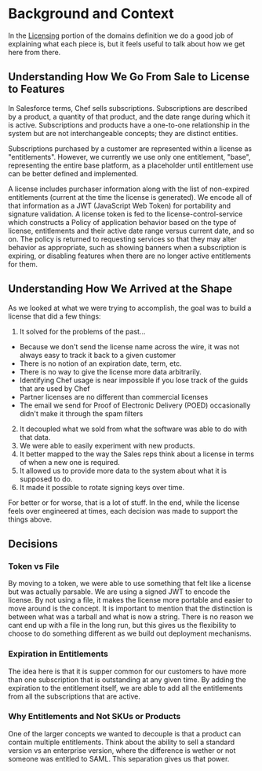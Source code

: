 # Background and Context

In the [Licensing](https://github.com/chef/automate/tree/master/docs#licensing) portion of the domains definition we do a good job of explaining what each piece is, but it feels useful to talk about how we get here from there.

## Understanding How We Go From Sale to License to Features

In Salesforce terms, Chef sells subscriptions. Subscriptions are described by a product, a quantity of that product, and the date range during which it is active. Subscriptions and products have a one-to-one relationship in the system but are not interchangeable concepts; they are distinct entities.

Subscriptions purchased by a customer are represented within a license as "entitlements". However, we currently we use only one entitlement, "base", representing the entire base platform, as a placeholder until entitlement use can be better defined and implemented.

A license includes purchaser information along with the list of non-expired entitlements (current at the time the license is generated). We encode all of that information as a JWT (JavaScript Web Token) for portability and signature validation. A license token is fed to the license-control-service which constructs a Policy of application behavior based on the type of license, entitlements and their active date range versus current date, and so on. The policy is returned to requesting services so that they may alter behavior as appropriate, such as showing banners when a subscription is expiring, or disabling features when there are no longer active entitlements for them.

## Understanding How We Arrived at the Shape

As we looked at what we were trying to accomplish, the goal was to build a license that did a few things:

1. It solved for the problems of the past...
  * Because we don't send the license name across the wire, it was not always easy to track it back to a given customer
  * There is no notion of an expiration date, term, etc.
  * There is no way to give the license more data arbitrarily.
  * Identifying Chef usage is near impossible if you lose track of the guids that are used by Chef
  * Partner licenses are no different than commercial licenses
  * The email we send for Proof of Electronic Delivery (POED) occasionally didn't make it through the spam filters
2. It decoupled what we sold from what the software was able to do with that data.
3. We were able to easily experiment with new products.
4. It better mapped to the way the Sales reps think about a license in terms of when a new one is required.
5. It allowed us to provide more data to the system about what it is supposed to do.
6. It made it possible to rotate signing keys over time.

For better or for worse, that is a lot of stuff. In the end, while the license feels over engineered at times, each decision was made to support the things above.

## Decisions

### Token vs File

By moving to a token, we were able to use something that felt like a license but was actually parsable. We are using a signed JWT to encode the license. By not using a file, it makes the license more portable and easier to move around is the concept. It is important to mention that the distinction is between what was a tarball and what is now a string. There is no reason we cant end up with a file in the long run, but this gives us the flexibility to choose to do something different as we build out deployment mechanisms.

### Expiration in Entitlements

The idea here is that it is supper common for our customers to have more than one subscription that is outstanding at any given time. By adding the expiration to the entitlement itself, we are able to add all the entitlements from all the subscriptions that are active.

### Why Entitlements and Not SKUs or Products

One of the larger concepts we wanted to decouple is that a product can contain multiple entitlements. Think about the ability to sell a standard version vs an enterprise version, where the difference is wether or not someone was entitled to SAML. This separation gives us that power.
